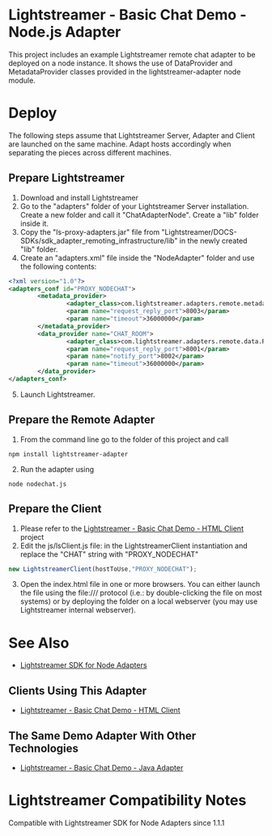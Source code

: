 # Lightstreamer - Basic Chat Demo - Node.js Adapter #
<!-- START DESCRIPTION lightstreamer-example-chat-adapter-node -->

This project includes an example Lightstreamer remote chat adapter to be deployed on a node instance.
It shows the use of DataProvider and MetadataProvider classes provided in the lightstreamer-adapter node module.

<!-- END DESCRIPTION lightstreamer-example-chat-adapter-node -->

# Deploy #
The following steps assume that Lightstreamer Server, Adapter and Client are launched on the same machine. Adapt hosts accordingly when separating the pieces across different machines.

## Prepare Lightstreamer ##

1.    Download and install Lightstreamer
2.    Go to the "adapters" folder of your Lightstreamer Server installation. Create a new folder and call it "ChatAdapterNode". Create a "lib" folder inside it.
3.    Copy the "ls-proxy-adapters.jar" file from "Lightstreamer/DOCS-SDKs/sdk_adapter_remoting_infrastructure/lib" in the newly created "lib" folder.
4.    Create an "adapters.xml" file inside the "NodeAdapter" folder and use the following contents:
```xml
<?xml version="1.0"?>
<adapters_conf id="PROXY_NODECHAT">
        <metadata_provider>
                <adapter_class>com.lightstreamer.adapters.remote.metadata.RobustNetworkedMetadataProvider</adapter_class>
                <param name="request_reply_port">8003</param>
                <param name="timeout">36000000</param>
        </metadata_provider>
        <data_provider name="CHAT_ROOM">
                <adapter_class>com.lightstreamer.adapters.remote.data.RobustNetworkedDataProvider</adapter_class>
                <param name="request_reply_port">8001</param>
                <param name="notify_port">8002</param>
                <param name="timeout">36000000</param>
        </data_provider>
</adapters_conf>
```

5.    Launch Lightstreamer.

## Prepare the Remote Adapter ##

1.    From the command line go to the folder of this project and call
```
npm install lightstreamer-adapter
```

2.    Run the adapter using
```
node nodechat.js
```

## Prepare the Client ##

1.    Please refer to the [Lightstreamer - Basic Chat Demo - HTML Client](https://github.com/Weswit/Lightstreamer-example-Chat-client-javascript) project
2.    Edit the js/lsClient.js file: in the LightstreamerClient instantiation and replace the "CHAT" string with "PROXY_NODECHAT"
```js
new LightstreamerClient(hostToUse,"PROXY_NODECHAT");
```

3.    Open the index.html file in one or more browsers. You can either launch the file using the file:/// protocol (i.e.: by double-clicking the file on most systems) or by deploying the folder on a local webserver (you may use Lightstreamer internal webserver).

# See Also #

*    [Lightstreamer SDK for Node Adapters](https://github.com/Weswit/Lightstreamer-lib-node-adapter "Lightstreamer SDK for Node Adapters")

## Clients Using This Adapter ##
<!-- START RELATED_ENTRIES -->

*    [Lightstreamer - Basic Chat Demo - HTML Client](https://github.com/Weswit/Lightstreamer-example-Chat-client-javascript)

<!-- END RELATED_ENTRIES -->

## The Same Demo Adapter With Other Technologies ##

*    [Lightstreamer - Basic Chat Demo - Java Adapter](https://github.com/Weswit/Lightstreamer-example-Chat-adapter-java)

# Lightstreamer Compatibility Notes #
Compatible with Lightstreamer SDK for Node Adapters since 1.1.1

